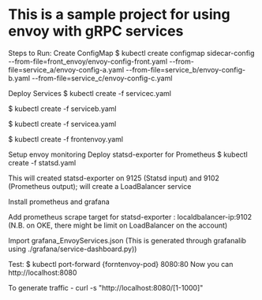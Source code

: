 # This is a sample project for using envoy with gRPC services

Steps to Run:
Create ConfigMap
$ kubectl create configmap sidecar-config --from-file=front_envoy/envoy-config-front.yaml --from-file=service_a/envoy-config-a.yaml --from-file=service_b/envoy-config-b.yaml --from-file=service_c/envoy-config-c.yaml

Deploy Services
$ kubectl create -f servicec.yaml

$ kubectl create -f serviceb.yaml

$ kubectl create -f servicea.yaml

$ kubectl create -f frontenvoy.yaml

Setup envoy monitoring
Deploy statsd-exporter for Prometheus $ kubectl create -f statsd.yaml

This will created statsd-exporter on 9125 (Statsd input) and 9102 (Prometheus output); will create a LoadBalancer service

Install prometheus and grafana

Add prometheus scrape target for statsd-exporter : localdbalancer-ip:9102 (N.B. on OKE, there might be limit on LoadBalancer on the account)

Import grafana_EnvoyServices.json (This is generated through grafanalib using ./grafana/service-dashboard.py))

Test:
$ kubectl port-forward {forntenvoy-pod} 8080:80 Now you can http://localhost:8080

To generate traffic - curl -s "http://localhost:8080/[1-1000]"
